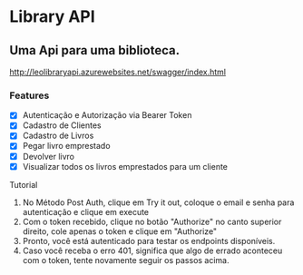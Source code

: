 # Library API
## Uma Api para uma biblioteca.
<http://leolibraryapi.azurewebsites.net/swagger/index.html>

### Features
- [x] Autenticação e Autorização via Bearer Token
- [x] Cadastro de Clientes
- [x] Cadastro de Livros
- [x] Pegar livro emprestado
- [x] Devolver livro
- [x] Visualizar todos os livros emprestados para um cliente

Tutorial

1. No Método Post Auth, clique em Try it out, coloque o email e senha para autenticação e clique em execute
2. Com o token recebido, clique no botão "Authorize" no canto superior direito, cole apenas o token e clique em "Authorize"
3. Pronto, você está autenticado para testar os endpoints disponíveis.
4. Caso você receba o erro 401, significa que algo de errado aconteceu com o token, tente novamente seguir os passos acima.
